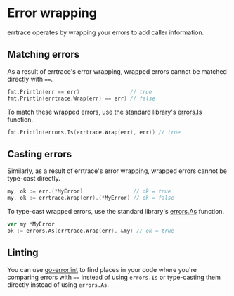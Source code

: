 # Error wrapping

errtrace operates by wrapping your errors to add caller information.

## Matching errors

As a result of errtrace's error wrapping,
wrapped errors cannot be matched directly with `==`.

```go
fmt.Println(err == err)                // true
fmt.Println(errtrace.Wrap(err) == err) // false
```

To match these wrapped errors, use the standard library's
[errors.Is](https://pkg.go.dev/errors#Is) function.

```go
fmt.Println(errors.Is(errtrace.Wrap(err), err)) // true
```

## Casting errors

Similarly, as a result of errtrace's error wrapping,
wrapped errors cannot be type-cast directly.

```go
my, ok := err.(*MyError)                // ok = true
my, ok := errtrace.Wrap(err).(*MyError) // ok = false
```

To type-cast wrapped errors, use the standard library's
[errors.As](https://pkg.go.dev/errors#As) function.

```go
var my *MyError
ok := errors.As(errtrace.Wrap(err), &my) // ok = true
```

## Linting

You can use [go-errorlint](https://github.com/polyfloyd/go-errorlint)
to find places in your code
where you're comparing errors with `==` instead of using `errors.Is`
or type-casting them directly instead of using `errors.As`.
